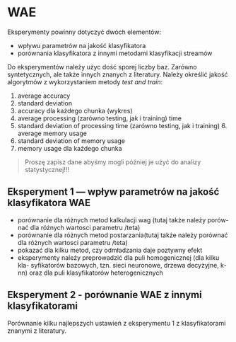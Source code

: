 # WAE

Eksperymenty powinny dotyczyć dwóch elementów:

- wpływu parametrów na jakość klasyfikatora
- porównania klasyfikatora z innymi metodami klasyfikacji streamów

Do eksperymentów należy użyc dość sporej liczby baz. Zarówno syntetycznych, ale także innych znanych z literatury. Należy określić jakość algorytmów z wykorzystaniem metody *test and train*:

1. average accuracy
2. standard deviation
3. accuracy dla każdego chunka (wykres)
4. average processing (zarówno testing, jak i training) time
5. standard deviation of processing time (zarówno testing, jak i training) 6. average memory usage
7. standard deviation of memory usage
8. memory usage dla każdego chunka

> Proszę zapisz dane abyśmy mogli później je użyć do analizy statystycznej!!!

## Eksperyment 1 — wpływ parametrów na jakość klasyfikatora WAE

- porównanie dla różnych metod kalkulacji wag (tutaj także należy porów- nać dla różnych wartosci parametru /teta)
- porównanie dla różnych metod postarzania(tutaj także należy porównać dla różnych wartosci parametru /teta)
- pokazać dla kilku metod, czy odmładzania daje poztywny efekt
- eksperymenty należy preprowadzić dla puli homogenicznej (dla kilku kla- syfikatorów bazowych, tzn. sieci neuronowe, drzewa decyzyjne, k-nn) oraz dla puli klasyfikatorów heterogenicznych

## Eksperyment 2 - porównanie WAE z innymi klasyfikatorami

Porównanie kilku najlepszych ustawień z eksperymentu 1 z klasyfikatorami znanymi z literatury.
